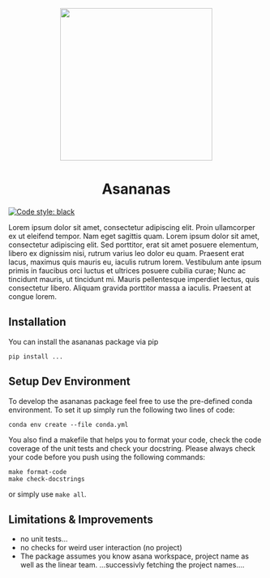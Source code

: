 <div align="center">

<p align="center">
  <a href="https://worldcoin.org/"><img src="https://worldcoin-ai-data-public.s3.amazonaws.com/logo/logo-white.png" width=300px></img></a>
</p>

# Asananas

</div>

[![Code style: black](https://img.shields.io/badge/code%20style-black-000000.svg)](https://github.com/psf/black)


Lorem ipsum dolor sit amet, consectetur adipiscing elit. Proin ullamcorper ex ut eleifend tempor. Nam eget sagittis quam. Lorem ipsum dolor sit amet, consectetur adipiscing elit. Sed porttitor, erat sit amet posuere elementum, libero ex dignissim nisi, rutrum varius leo dolor eu quam. Praesent erat lacus, maximus quis mauris eu, iaculis rutrum lorem. Vestibulum ante ipsum primis in faucibus orci luctus et ultrices posuere cubilia curae; Nunc ac tincidunt mauris, ut tincidunt mi. Mauris pellentesque imperdiet lectus, quis consectetur libero. Aliquam gravida porttitor massa a iaculis. Praesent at congue lorem.


## Installation
You can install the asananas package via pip

```
pip install ...
```

## Setup Dev Environment

To develop the asananas package feel free to use the pre-defined conda environment. To set it up simply run the following two lines of code:

```
conda env create --file conda.yml
```

You also find a makefile that helps you to format your code, check the code coverage of the unit tests and check your docstring. Please always check your code before you push using the following commands:

```
make format-code
make check-docstrings
```

or simply use `make all`.


## Limitations & Improvements

- no unit tests... 
- no checks for weird user interaction (no project)
- The package assumes you know asana workspace, project name as well as the linear team. ...successivly fetching the project names....